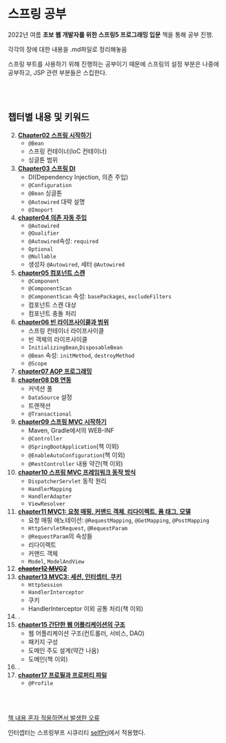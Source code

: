 # 스프링 공부

2022년 여름 **초보 웹 개발자를 위한 스프링5 프로그래밍 입문** 책을 통해 공부 진행.

각각의 장에 대한 내용을 .md파일로 정리해놓음

스프링 부트를 사용하기 위해 진행하는 공부이기 때문에 스프링의 설정 부분은 나중에 공부하고, JSP 관련 부분들은 스킵한다.

<br>
<br>


## 챕터별 내용 및 키워드

2. [**Chapter02 스프링 시작하기**](chapter02_%EC%8A%A4%ED%94%84%EB%A7%81_%EC%8B%9C%EC%9E%91%ED%95%98%EA%B8%B0.md)<br>
    * `@Bean` 
    * 스프링 컨테이너(IoC 컨테이너)
    * 싱글톤 범위
3. [**Chapter03 스프링 DI**](chapter03_%20스프링_DI.md)<br>
    * DI(Dependency Injection, 의존 주입)
    * `@Configuration`
    * `@Bean` 싱글톤
    * `@Autowired` 대략 설명
    * `@Imoport`
4. [**chapter04 의존 자동 주입**](chapter04_%EC%9D%98%EC%A1%B4_%EC%9E%90%EB%8F%99_%EC%A3%BC%EC%9E%85.md)<br>
    * `@Autowired`
    * `@Qualifier`
    * `@Autowired`속성: `required`
    * `Optional`
    * `@Nullable`
    * 생성자 `@Autowired`, 세터 `@Autowired`
5. [**chapter05 컴포넌트 스캔**](chapter05_%EC%BB%B4%ED%8F%AC%EB%84%8C%ED%8A%B8_%EC%8A%A4%EC%BA%94.md)<br>
    * `@Component`
    * `@ComponentScan`
    * `@ComponentScan` 속성: `basePackages`, `excludeFilters`
    * 컴포넌트 스캔 대상
    * 컴포넌트 충돌 처리
6. [**chapter06 빈 라이프사이클과 범위**](chapter06_%EB%B9%88_%EB%9D%BC%EC%9D%B4%ED%94%84%EC%82%AC%EC%9D%B4%ED%81%B4%EA%B3%BC_%EB%B2%94%EC%9C%84.md)<br>
    * 스프링 컨테이너 라이프사이클
    * 빈 객체의 라이프사이클
    * `InitializingBean`,`DisposableBean`
    * `@Bean` 속성: `initMethod`, `destroyMethod`
    * `@Scope`
7. [**chapter07 AOP 프로그래밍**](https://velog.io/@sdsd0908/Spring-AOP)<br>
8. [**chapter08 DB 연동**](chapter08_DB_%EC%97%B0%EB%8F%99.md)<br>
    * 커넥션 풀
    * `DataSource` 설정
    * 트랜잭션
    * `@Transactional`
9. [**chapter09 스프링 MVC 시작하기**](chapter09_%EC%8A%A4%ED%94%84%EB%A7%81_MVC_%EC%8B%9C%EC%9E%91%ED%95%98%EA%B8%B0.md)<br>
    * Maven, Gradle에서의 WEB-INF
    * `@Controller`
    * `@SpringBootApplication`(책 이외)
    * `@EnableAutoConfiguration`(책 이외)
    * `@RestController` 내용 약간(책 이외)
10. [**chapter10 스프링 MVC 프레임워크 동작 방식**](chapter10_%EC%8A%A4%ED%94%84%EB%A7%81_MVC_%ED%94%84%EB%A0%88%EC%9E%84%EC%9B%8C%ED%81%AC_%EB%8F%99%EC%9E%91_%EB%B0%A9%EC%8B%9D.md)<br>
    * `DispatcherServlet` 동작 원리
    * `HandlerMapping` 
    * `HandlerAdapter`
    * `ViewResolver`
11. [**chapter11 MVC1: 요청 매핑, 커맨드 객체, 리다이렉트, 폼 태그, 모델**](chapter11_MVC1.md)<br>
    * 요청 매핑 애노테이션: `@RequestMapping`, `@GetMapping`, `@PostMapping`
    * `HttpServletRequest`, `@RequestParam`
    * `@RequestParam`의 속성들
    * 리다이렉트
    * 커맨드 객체
    * `Model`, `ModelAndView`
12. [**~~chapter12 MVC2~~**](chapter12_MVC2.md)<br>
13. [**chapter13 MVC3: 세션, 인터셉터, 쿠키**](chapter13_MVC3.md)<br>
    * `HttpSession`
    * `HandlerInterceptor`
    * 쿠키
    * HandlerInterceptor 이외 공통 처리(책 이외)
14. . <br>
15. [**chapter15 간단한 웹 어플리케이션의 구조**](chapter15_%EA%B0%84%EB%8B%A8%ED%95%9C_%EC%9B%B9_%EC%96%B4%ED%94%8C%EB%A6%AC%EC%BC%80%EC%9D%B4%EC%85%98%EC%9D%98_%EA%B5%AC%EC%A1%B0.md)<br>
    * 웹 어플리케이션 구조(컨트롤러, 서비스, DAO)
    * 패키지 구성
    * 도메인 주도 설계(약간 나옴)
    * 도메인(책 이외)
16. . <br>
17. [**chapter17 프로필과 프로퍼티 파일**](chapter17_%ED%94%84%EB%A1%9C%ED%95%84%EA%B3%BC_%ED%94%84%EB%A1%9C%ED%8D%BC%ED%8B%B0_%ED%8C%8C%EC%9D%BC.md)<br>
    * `@Profile`

<br>
<br>

[책 내용 혼자 적용하면서 발생한 오류](source_code/demo/src/main/java/com/example/demo/toyprj/README.md)


인터셉터는 스프링부프 시큐리티 [selfPrj](../Springboot%20%EC%8B%9C%ED%81%90%EB%A6%AC%ED%8B%B0/src/selfPrj/)에서 적용했다.
<br>


